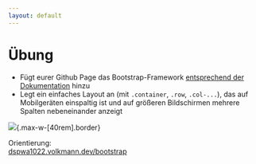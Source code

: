 ```yaml
---
layout: default
---
```


# Übung <SubHeading text="Bootstrap"/>

<div class="grid grid-cols-12 gap-6">
<div class="col-span-12">

- Fügt eurer Github Page das Bootstrap-Framework [entsprechend der Dokumentation](https://getbootstrap.com/docs/5.3/getting-started/introduction/) hinzu
- Legt ein einfaches Layout an (mit `.container`, `.row`, `.col-...`), das auf Mobilgeräten einspaltig ist und auf größeren Bildschirmen mehrere Spalten nebeneinander anzeigt

![](/images/bootstrap-task.gif){.max-w-[40rem].border}

<div class="absolute right-[6rem] bottom-[20rem] text-xs text-muted">
  Orientierung:
  <br>
  <a href="https://dspwa1022.volkmann.dev/bootstrap/">dspwa1022.volkmann.dev/bootstrap</a>
</div>

</div>
</div>

<PageNumber/>
